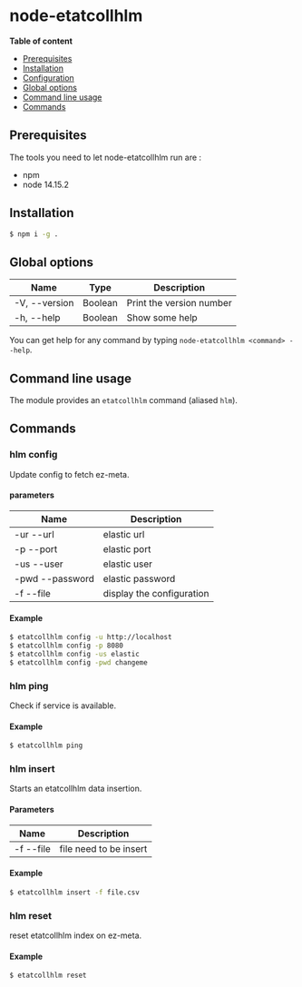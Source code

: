 # node-etatcollhlm

**Table of content**
- [Prerequisites](#prerequisites)
- [Installation](#Installation)
- [Configuration](#Configuration)
- [Global options](#Global-options)
- [Command line usage](#Command-line-usage)
- [Commands](#Commands)

## Prerequisites

The tools you need to let node-etatcollhlm run are :
* npm
* node 14.15.2
## Installation

```bash
$ npm i -g .
```

 ## Global options
| Name | Type | Description |
| --- | --- | --- |
| -V, --version | Boolean | Print the version number |
| -h, --help | Boolean | Show some help |

You can get help for any command by typing `node-etatcollhlm <command> --help`.

## Command line usage
The module provides an `etatcollhlm` command (aliased `hlm`).

## Commands
### hlm config
Update config to fetch ez-meta.
#### parameters
| Name | Description |
| --- | --- |
| -ur --url | elastic url |
| -p --port | elastic port |
| -us --user | elastic user |
| -pwd --password | elastic password |
| -f --file | display the configuration |
#### Example
```bash
$ etatcollhlm config -u http://localhost
$ etatcollhlm config -p 8080
$ etatcollhlm config -us elastic
$ etatcollhlm config -pwd changeme
```
### hlm ping
Check if service is available.
#### Example
```bash
$ etatcollhlm ping
```

### hlm insert
Starts an etatcollhlm data insertion.

#### Parameters
| Name | Description |
| --- | --- |
| -f --file | file need to be insert |

#### Example
```bash
$ etatcollhlm insert -f file.csv
```

### hlm reset
reset etatcollhlm index on ez-meta.

#### Example
```bash
$ etatcollhlm reset
```